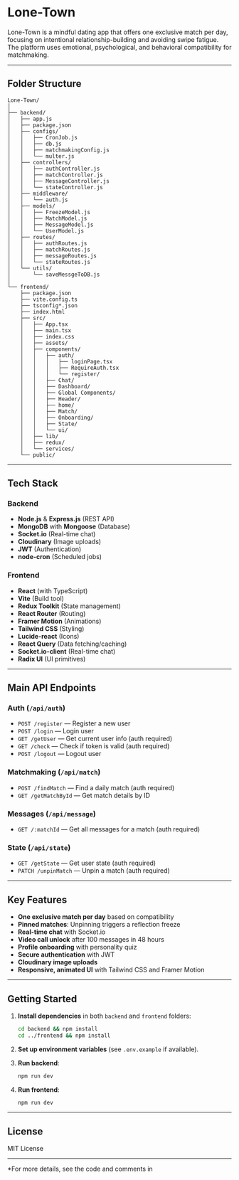 # Lone-Town

Lone-Town is a mindful dating app that offers one exclusive match per day, focusing on intentional relationship-building and avoiding swipe fatigue. The platform uses emotional, psychological, and behavioral compatibility for matchmaking.

---

## Folder Structure

```
Lone-Town/
│
├── backend/
│   ├── app.js
│   ├── package.json
│   ├── configs/
│   │   ├── CronJob.js
│   │   ├── db.js
│   │   ├── matchmakingConfig.js
│   │   └── multer.js
│   ├── controllers/
│   │   ├── authController.js
│   │   ├── matchController.js
│   │   ├── MessageController.js
│   │   └── stateController.js
│   ├── middleware/
│   │   └── auth.js
│   ├── models/
│   │   ├── FreezeModel.js
│   │   ├── MatchModel.js
│   │   ├── MessageModel.js
│   │   └── UserModel.js
│   ├── routes/
│   │   ├── authRoutes.js
│   │   ├── matchRoutes.js
│   │   ├── messageRoutes.js
│   │   └── stateRoutes.js
│   └── utils/
│       └── saveMessgeToDB.js
│
└── frontend/
    ├── package.json
    ├── vite.config.ts
    ├── tsconfig*.json
    ├── index.html
    ├── src/
    │   ├── App.tsx
    │   ├── main.tsx
    │   ├── index.css
    │   ├── assets/
    │   ├── components/
    │   │   ├── auth/
    │   │   │   ├── loginPage.tsx
    │   │   │   ├── RequireAuth.tsx
    │   │   │   └── register/
    │   │   ├── Chat/
    │   │   ├── Dashboard/
    │   │   ├── Global Components/
    │   │   ├── Header/
    │   │   ├── home/
    │   │   ├── Match/
    │   │   ├── Onboarding/
    │   │   ├── State/
    │   │   └── ui/
    │   ├── lib/
    │   ├── redux/
    │   └── services/
    └── public/
```

---

## Tech Stack

### Backend
- **Node.js** & **Express.js** (REST API)
- **MongoDB** with **Mongoose** (Database)
- **Socket.io** (Real-time chat)
- **Cloudinary** (Image uploads)
- **JWT** (Authentication)
- **node-cron** (Scheduled jobs)

### Frontend
- **React** (with TypeScript)
- **Vite** (Build tool)
- **Redux Toolkit** (State management)
- **React Router** (Routing)
- **Framer Motion** (Animations)
- **Tailwind CSS** (Styling)
- **Lucide-react** (Icons)
- **React Query** (Data fetching/caching)
- **Socket.io-client** (Real-time chat)
- **Radix UI** (UI primitives)

---

## Main API Endpoints

### Auth (`/api/auth`)
- `POST /register` — Register a new user
- `POST /login` — Login user
- `GET /getUser` — Get current user info (auth required)
- `GET /check` — Check if token is valid (auth required)
- `POST /logout` — Logout user

### Matchmaking (`/api/match`)
- `POST /findMatch` — Find a daily match (auth required)
- `GET /getMatchById` — Get match details by ID

### Messages (`/api/message`)
- `GET /:matchId` — Get all messages for a match (auth required)

### State (`/api/state`)
- `GET /getState` — Get user state (auth required)
- `PATCH /unpinMatch` — Unpin a match (auth required)

---

## Key Features

- **One exclusive match per day** based on compatibility
- **Pinned matches**: Unpinning triggers a reflection freeze
- **Real-time chat** with Socket.io
- **Video call unlock** after 100 messages in 48 hours
- **Profile onboarding** with personality quiz
- **Secure authentication** with JWT
- **Cloudinary image uploads**
- **Responsive, animated UI** with Tailwind CSS and Framer Motion

---

## Getting Started

1. **Install dependencies** in both `backend` and `frontend` folders:
   ```sh
   cd backend && npm install
   cd ../frontend && npm install
   ```

2. **Set up environment variables** (see `.env.example` if available).

3. **Run backend**:
   ```sh
   npm run dev
   ```

4. **Run frontend**:
   ```sh
   npm run dev
   ```

---

## License

MIT License

---

*For more details, see the code and comments in
